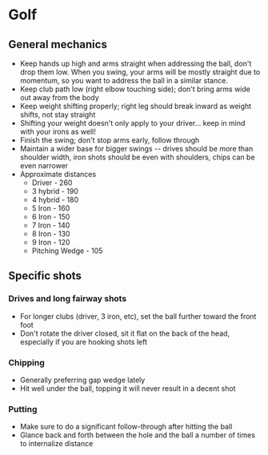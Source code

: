 Golf
====

General mechanics
-----------------

- Keep hands up high and arms straight when addressing the ball, don't drop them low. When you swing, your arms will be mostly straight due to momentum, so you want to address the ball in a similar stance.
- Keep club path low (right elbow touching side); don't bring arms wide out away from the body
- Keep weight shifting properly; right leg should break inward as weight shifts, not stay straight
- Shifting your weight doesn't only apply to your driver... keep in mind with your irons as well!
- Finish the swing; don't stop arms early, follow through
- Maintain a wider base for bigger swings -- drives should be more than shoulder width, iron shots should be even with shoulders, chips can be even narrower
- Approximate distances
    - Driver - 260
    - 3 hybrid - 190
    - 4 hybrid - 180
    - 5 Iron - 160
    - 6 Iron - 150
    - 7 Iron - 140
    - 8 Iron - 130
    - 9 Iron - 120
    - Pitching Wedge - 105


Specific shots
--------------

### Drives and long fairway shots

- For longer clubs (driver, 3 iron, etc), set the ball further toward the front foot
- Don't rotate the driver closed, sit it flat on the back of the head, especially if you are hooking shots left


### Chipping

- Generally preferring gap wedge lately
- Hit well under the ball, topping it will never result in a decent shot


### Putting

- Make sure to do a significant follow-through after hitting the ball
- Glance back and forth between the hole and the ball a number of times to internalize distance
